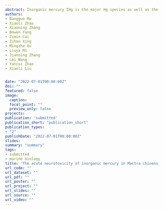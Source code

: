 ```yaml
---
abstract: Inorganic mercury IHg is the major Hg species as well as the precursor of methylmercury, but few studies have investigated the toxicities of inorganic mercury in comparison to methylmercury in marine environments. In this study, the acute effects 24 h of IHg HgCl2 on the nervous system of M. chinensis philippi were investigated using metabolomics, calcium ions Ca2+, neurotransmitters nitric oxide, glutamate, acetylcholine and related enzymes calcineurin, nitric oxide synthase and acetylcholinesterase. In M. chinensis philippi of the Hg-treated group, decreased metabolites included alanine, glutamate, succinate and homarine increased metabolites included glutamine, inosine and glucose. The metabolic pathways affected mainly included glycolysis citrate cycle nucleotide metabolism alanine, aspartate and glutamate metabolism nucleotide metabolism and osmotic regulation. Compared to the control group, the levels of the neurotransmitters nitric oxide and acetylcholine in Hg-treated M. chinensis philippi were decreased, while glutamate increased significantly, the activity of nitric oxide synthase was increased, while acetylcholinesterase decreased significantly, and the activity of calcineurin had a statistically insignificant increasing tendency. The concentration of Ca2+ in the Hg-treated group was significantly higher than that in the control group, causing calcium overload. Through our experiments, the neurotoxic effects of IHg on shellfish were revealed from the perspective of metabolism and neurotransmitters, which provided effective data for the study of the regulatory mechanism of the nervous system in response to environmental stimuli in shellfish and reinforced the use of M. chinensis philippi as a model for the evaluation of environmental quality in aquatic ecosystems.
authors:
- Bangguo Ma
- Xiaoli Zhao
- Xiaoning Zhang
- Bowen Yang
- Zimin Cai
- Zihan Xing
- Mingzhe Xu
- Liuya Mi
- Jianning Zhang
- Lei Wang
- Yancui Zhao
- Xiaoli Liu


date: "2022-07-01T00:00:00Z"
doi: ""
featured: false
image:
  caption:
  focal_point: ""
  preview_only: false
projects:
publication: 'submitted'
publication_short: "publication_short"
publication_types:
- "2"
publishDate: "2022-07-01T00:00:00Z"
slides:
summary: "summary"
tags:
- submitted
- marine biology
title: 'The acute neurotoxicity of inorganic mercury in Mactra chinensis philippi'
url_code: ""
url_dataset: ""
url_pdf: ""
url_poster: ""
url_project: ""
url_slides: ""
url_source: ""
url_video: ""
---
```


